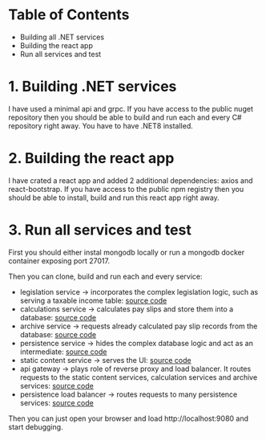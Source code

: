 # Table of Contents

- Building all .NET services
- Building the react app
- Run all services and test

# 1. Building .NET services

I have used a minimal api and grpc. If you have access to the public nuget repository then you should be able to build and run each and every C# repository right away. You have to have .NET8 installed.

# 2. Building the react app

I have crated a react app and added 2 additional dependencies: axios and react-bootstrap. If you have access to the public npm registry then you should be able to install, build and run this react app right away.

# 3. Run all services and test

First you should either instal mongodb locally or run a mongodb docker container exposing port 27017.

Then you can clone, build and run each and every service:

   - legislation service -> incorporates the complex legislation logic, such as serving a taxable income table: [source code](https://github.com/agalend/PaySmartly.Legislation)
   - calculations service -> calculates pay slips and store them into a database: [source code](https://github.com/agalend/PaySmartly.Calculations)
   - archive service -> requests already calculated pay slip records from the database: [source code](https://github.com/agalend/PaySmartly.Archive)
   - persistence service -> hides the complex database logic and act as an intermediate: [source code](https://github.com/agalend/PaySmartly.Persistence)
   - static content service -> serves the UI: [source code](https://github.com/agalend/PaySmartly.UI)
   - api gateway -> plays role of reverse proxy and load balancer. It routes requests to the static content services, calculation services and archive services: [source code](https://github.com/agalend/PaySmartly.ApiGateway)
   - persistence load balancer -> routes requests to many persistence services: [source code](https://github.com/agalend/PaySmartly.Persistence.LoadBalancer)

Then you can just open your browser and load http://localhost:9080 and start debugging.